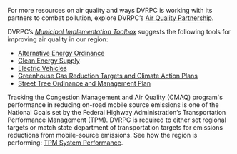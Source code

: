 For more resources on air quality and ways DVRPC is working with its partners to combat pollution, explore DVRPC’s [Air Quality Partnership](http://www.airqualitypartnership.org/). 

DVRPC’s _[Municipal Implementation Toolbox](https://www.dvrpc.org/Plan/MIT/)_ suggests the following tools for improving air quality in our region:

 - [Alternative Energy Ordinance](https://www.dvrpc.org/Plan/MIT/alternativeenergyordinance) 
 - [Clean Energy Supply](https://www.dvrpc.org/Plan/MIT/cleanenergysupply) 
 - [Electric Vehicles](https://www.dvrpc.org/Plan/MIT/electricvehicles) 
 - [Greenhouse Gas Reduction Targets and Climate Action Plans](https://www.dvrpc.org/Plan/MIT/greenhousegasreductiontargetsandclimateactionplans) 
 - [Street Tree Ordinance and Management Plan](https://www.dvrpc.org/Plan/MIT/streettreeordinanceandmanagementplan) 

Tracking the Congestion Management and Air Quality (CMAQ) program's performance in reducing on-road mobile source emissions is one of the National Goals set by the Federal Highway Administration’s Transportation Performance Management (TPM). DVRPC is required to either set regional targets or match state department of transportation targets for emissions reductions from mobile-source emissions. See how the region is performing: [TPM System Performance](https://www.dvrpc.org/tpm/?indicator=systemperf).
